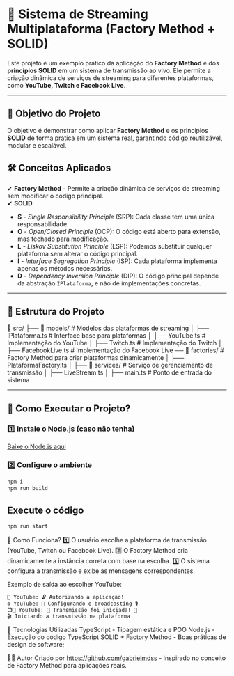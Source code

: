 # 🎥 Sistema de Streaming Multiplataforma (Factory Method + SOLID)

Este projeto é um exemplo prático da aplicação do **Factory Method** e dos **princípios SOLID** em um sistema de transmissão ao vivo. Ele permite a criação dinâmica de serviços de streaming para diferentes plataformas, como **YouTube, Twitch e Facebook Live**.

---

## 📌 **Objetivo do Projeto**
O objetivo é demonstrar como aplicar **Factory Method** e os princípios **SOLID** de forma prática em um sistema real, garantindo código reutilizável, modular e escalável.

## 🛠️ **Conceitos Aplicados**
✔ **Factory Method** - Permite a criação dinâmica de serviços de streaming sem modificar o código principal.  
✔ **SOLID**:
- **S** - *Single Responsibility Principle* (SRP): Cada classe tem uma única responsabilidade.
- **O** - *Open/Closed Principle* (OCP): O código está aberto para extensão, mas fechado para modificação.
- **L** - *Liskov Substitution Principle* (LSP): Podemos substituir qualquer plataforma sem alterar o código principal.
- **I** - *Interface Segregation Principle* (ISP): Cada plataforma implementa apenas os métodos necessários.
- **D** - *Dependency Inversion Principle* (DIP): O código principal depende da abstração `IPlataforma`, e não de implementações concretas.

---

## 📂 **Estrutura do Projeto**
📂 src/ 
    ├── 📂 models/ # Modelos das plataformas de streaming 
        │ ├── IPlataforma.ts # Interface base para plataformas 
        │ ├── YouTube.ts # Implementação do YouTube 
        │ ├── Twitch.ts # Implementação do Twitch 
        │ ├── FacebookLive.ts # Implementação do Facebook Live 
    ── 📂 factories/ # Factory Method para criar plataformas dinamicamente 
        │ ├── PlataformaFactory.ts 
        │ ├── 📂 services/ # Serviço de gerenciamento de transmissão 
        │ ├── LiveStream.ts │ 
    ├── main.ts # Ponto de entrada do sistema


---

## 🚀 **Como Executar o Projeto?**

### **1️⃣ Instale o Node.js** (caso não tenha)
[Baixe o Node.js aqui](https://nodejs.org)

### **2️⃣ Configure o ambiente**
```bash
npm i
npm run build
```
## Execute o código 
```bash
npm run start
```

📌 Como Funciona?
1️⃣ O usuário escolhe a plataforma de transmissão (YouTube, Twitch ou Facebook Live).
2️⃣ O Factory Method cria dinamicamente a instância correta com base na escolha.
3️⃣ O sistema configura a transmissão e exibe as mensagens correspondentes.

Exemplo de saída ao escolher YouTube:

```bash
🔑 YouTube: 🔓 Autorizando a aplicação!
⚙️ YouTube: 📡 Configurando o broadcasting 🎙️
📺🎥 YouTube: 🚀 Transmissão foi iniciada! 🔴
🎬 Iniciando a transmissão na plataforma
```

🔧 Tecnologias Utilizadas
TypeScript - Tipagem estática e POO
Node.js - Execução do código TypeScript
SOLID + Factory Method - Boas práticas de design de software;

👨‍💻 Autor
Criado por https://github.com/gabrielmdss - Inspirado no conceito de Factory Method para aplicações reais.
